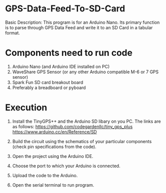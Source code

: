 # GPS-Data-Feed-To-SD-Card

Basic Description: This program is for an Arduino Nano. Its primary function is to parse through GPS Data Feed and write it to an SD Card  in a tabular format.

# Components need to run code

1. Arduino Nano (and Arduino IDE installed on PC)
2. WaveShare GPS Sensor (or any other Arduino compatible M-6 or 7 GPS sensor)
3. Spark Fun SD card breakout board
4. Preferably a breadboard or pyboard

# Execution

1. Install the TinyGPS++ and the Arduino SD libary on you PC. The links are as follows:
        https://github.com/codegardenllc/tiny_gps_plus
        https://www.arduino.cc/en/Reference/SD

2. Build the circuit using the schematics of your particular components (check pin specifications from the code).
3. Open the project using the Arduino IDE.
4. Choose the port to which your Arduino is connected.
5. Upload the code to the Arduino.
6. Open the serial terminal to run program.
